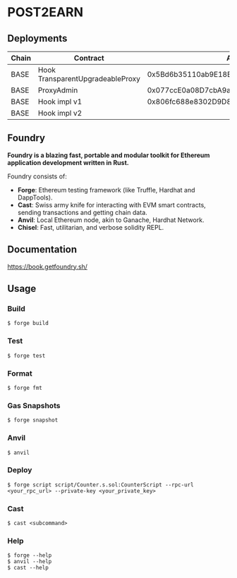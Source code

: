 # POST2EARN

## Deployments

| Chain | Contract | Address |
|-|-|-|
BASE | Hook TransparentUpgradeableProxy |   0x5Bd6b35110ab9E18BF005C11f29eAE6F42B6EB44
BASE | ProxyAdmin |                         0x077ccE0a08D7cbA9a71737C39EAf035b2d784C1A
BASE | Hook impl v1 |                       0x806fc688e8302D9D8e6E7785F6fFC2a77c133a23
BASE | Hook impl v2 | 

## Foundry

**Foundry is a blazing fast, portable and modular toolkit for Ethereum application development written in Rust.**

Foundry consists of:

-   **Forge**: Ethereum testing framework (like Truffle, Hardhat and DappTools).
-   **Cast**: Swiss army knife for interacting with EVM smart contracts, sending transactions and getting chain data.
-   **Anvil**: Local Ethereum node, akin to Ganache, Hardhat Network.
-   **Chisel**: Fast, utilitarian, and verbose solidity REPL.

## Documentation

https://book.getfoundry.sh/

## Usage

### Build

```shell
$ forge build
```

### Test

```shell
$ forge test
```

### Format

```shell
$ forge fmt
```

### Gas Snapshots

```shell
$ forge snapshot
```

### Anvil

```shell
$ anvil
```

### Deploy

```shell
$ forge script script/Counter.s.sol:CounterScript --rpc-url <your_rpc_url> --private-key <your_private_key>
```

### Cast

```shell
$ cast <subcommand>
```

### Help

```shell
$ forge --help
$ anvil --help
$ cast --help
```
